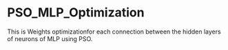 # PSO_MLP_Optimization
 This is Weights optimizationfor each connection between the hidden layers of neurons of MLP using PSO. 
